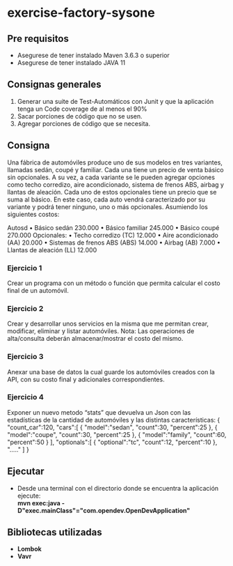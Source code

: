 # exercise-factory-sysone

## Pre requisitos

 - Asegurese de tener instalado Maven 3.6.3 o superior
 - Asegurese de tener instalado JAVA 11
 
 ## Consignas generales
   1) Generar una suite de Test-Automáticos con Junit y que la aplicación tenga un Code coverage de al menos el 90%
   2) Sacar porciones de código que no se usen.
   3) Agregar porciones de código que se necesita.
   
## Consigna
 Una fábrica de automóviles produce uno de sus modelos en tres variantes, llamadas sedán, coupé y familiar. Cada una tiene un precio de venta básico sin opcionales. 
A su vez, a cada variante se le pueden agregar opciones como techo corredizo, aire acondicionado, sistema de frenos ABS, airbag y llantas de aleación. Cada uno de estos opcionales tiene un precio que se suma al básico. 
En este caso, cada auto vendrá caracterizado por su variante y podrá tener ninguno, uno o más opcionales. Asumiendo los siguientes costos:

Autosd
• Básico sedán 230.000
• Básico familiar 245.000
• Básico coupé 270.000
Opcionales:
• Techo corredizo (TC) 12.000
• Aire acondicionado (AA) 20.000
• Sistemas de frenos ABS (ABS) 14.000
• Airbag (AB) 7.000
• Llantas de aleación (LL) 12.000

### Ejercicio 1
 Crear un programa con un método o función que permita calcular el costo final de un automóvil.

### Ejercicio 2
 Crear y desarrollar unos servicios en la misma que me permitan crear, modificar, eliminar y listar automóviles. Nota: Las operaciones de alta/consulta deberán almacenar/mostrar el costo del mismo.

### Ejercicio 3
 Anexar una base de datos la cual guarde los automóviles creados con la API, con su costo final y adicionales correspondientes.
 
### Ejercicio 4
 Exponer un nuevo metodo “stats” que devuelva un Json con las estadísticas de la cantidad de automóviles y las distintas características:
 {
   "count_car":120,
   "cars":[
      {
         "model":"sedan",
         "count":30,
         "percent":25
      },
      {
         "model":"coupe",
         "count":30,
         "percent":25
      },
      {
         "model":"family",
         "count":60,
         "percent":50
      }
   ],
   "optionals":[
      {
         "optional":"tc",
         "count":12,
         "percent":10
      },
      "….."
   ]
}
 
## Ejecutar

 - Desde una terminal con el directorio donde se encuentra la aplicaci&oacute;n ejecute:  
   <b>mvn exec:java -D"exec.mainClass"="com.opendev.OpenDevApplication"<b>

## Bibliotecas utilizadas

- Lombok
- Vavr 

